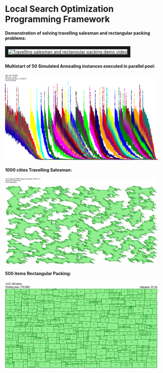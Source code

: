 # Local Search Optimization Programming Framework

#### Demonstration of solving travelling salesman and rectangular packing problems:

<a href="http://www.youtube.com/watch?feature=player_embedded&v=tRpdhmKa3FA" target="_blank"><img src="http://img.youtube.com/vi/tRpdhmKa3FA/0.jpg" alt="Travelling salesman and rectangular packing demo video" width="240" height="180" border="10" /></a>

#### Multistart of 50 Simulated Annealing instances executed in parallel pool:

![/img/PMultistart.jpg](/img/PMultistart.jpg?raw=true "Multistart of 50 Simulated Annealing instances executed in parallel pool")

#### 1000 cities Travelling Salesman:

![/img/TSP1000.jpg](/img/TSP1000.jpg?raw=true "1000 cities Travelling Salesman")

#### 500 items Rectangular Packing:

![/img/VLSI500.jpg](/img/VLSI500.jpg?raw=true "500 items Rectangular Packing")

